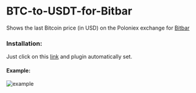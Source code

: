 # BTC-to-USDT-for-Bitbar

Shows the last Bitcoin price (in USD) on the Poloniex exchange for [Bitbar](https://getbitbar.com/)

### Installation:

Just click on this [link](bitbar://openPlugin?title=BTC-to-USDT-for-Bitbar%20stats&src=https://raw.githubusercontent.com/Ivan-Istomin/BTC-to-USDT-for-Bitbar/master/bitcoin-usd-poloniex.10m.sh) and plugin automatically set.

#### Example:

![example](https://raw.githubusercontent.com/Ivan-Istomin/BTC-to-USDT-for-Bitbar/master/example.png)